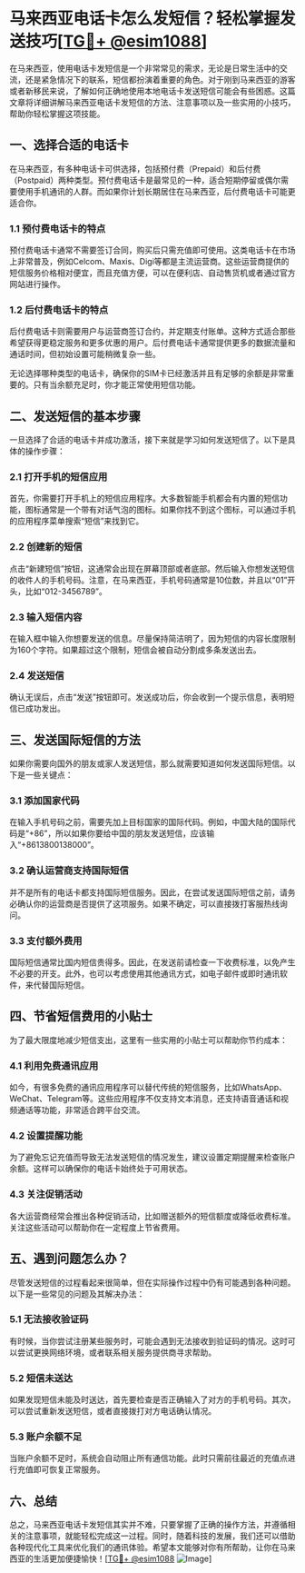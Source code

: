 # 马来西亚电话卡怎么发短信？轻松掌握发送技巧[[TG💪+ @esim1088](https://t.me/s/esim1088)]

在马来西亚，使用电话卡发短信是一个非常常见的需求，无论是日常生活中的交流，还是紧急情况下的联系，短信都扮演着重要的角色。对于刚到马来西亚的游客或者新移民来说，了解如何正确地使用本地电话卡发送短信可能会有些困惑。这篇文章将详细讲解马来西亚电话卡发短信的方法、注意事项以及一些实用的小技巧，帮助你轻松掌握这项技能。

## 一、选择合适的电话卡

在马来西亚，有多种电话卡可供选择，包括预付费（Prepaid）和后付费（Postpaid）两种类型。预付费电话卡是最常见的一种，适合短期停留或偶尔需要使用手机通讯的人群。而如果你计划长期居住在马来西亚，后付费电话卡可能更适合你。

### 1.1 预付费电话卡的特点

预付费电话卡通常不需要签订合同，购买后只需充值即可使用。这类电话卡在市场上非常普及，例如Celcom、Maxis、Digi等都是主流运营商。这些运营商提供的短信服务价格相对便宜，而且充值方便，可以在便利店、自动售货机或者通过官方网站进行操作。

### 1.2 后付费电话卡的特点

后付费电话卡则需要用户与运营商签订合约，并定期支付账单。这种方式适合那些希望获得更稳定服务和更多优惠的用户。后付费电话卡通常提供更多的数据流量和通话时间，但初始设置可能稍微复杂一些。

无论选择哪种类型的电话卡，确保你的SIM卡已经激活并且有足够的余额是非常重要的。只有当余额充足时，你才能正常使用短信功能。

## 二、发送短信的基本步骤

一旦选择了合适的电话卡并成功激活，接下来就是学习如何发送短信了。以下是具体的操作步骤：

### 2.1 打开手机的短信应用

首先，你需要打开手机上的短信应用程序。大多数智能手机都会有内置的短信功能，图标通常是一个带有对话气泡的图标。如果你找不到这个图标，可以通过手机的应用程序菜单搜索“短信”来找到它。

### 2.2 创建新的短信

点击“新建短信”按钮，这通常会出现在屏幕顶部或者底部。然后输入你想发送短信的收件人的手机号码。注意，在马来西亚，手机号码通常是10位数，并且以“01”开头，比如“012-3456789”。

### 2.3 输入短信内容

在输入框中输入你想要发送的信息。尽量保持简洁明了，因为短信的内容长度限制为160个字符。如果超过这个限制，短信会被自动分割成多条发送出去。

### 2.4 发送短信

确认无误后，点击“发送”按钮即可。发送成功后，你会收到一个提示信息，表明短信已成功发出。

## 三、发送国际短信的方法

如果你需要向国外的朋友或家人发送短信，那么就需要知道如何发送国际短信。以下是一些关键点：

### 3.1 添加国家代码

在输入手机号码之前，需要先加上目标国家的国际代码。例如，中国大陆的国际代码是“+86”，所以如果你要给中国的朋友发送短信，应该输入“+8613800138000”。

### 3.2 确认运营商支持国际短信

并不是所有的电话卡都支持国际短信服务。因此，在尝试发送国际短信之前，请务必确认你的运营商是否提供了这项服务。如果不确定，可以直接拨打客服热线询问。

### 3.3 支付额外费用

国际短信通常比国内短信贵得多。因此，在发送前请检查一下收费标准，以免产生不必要的开支。此外，也可以考虑使用其他通讯方式，如电子邮件或即时通讯软件，来代替国际短信。

## 四、节省短信费用的小贴士

为了最大限度地减少短信支出，这里有一些实用的小贴士可以帮助你节约成本：

### 4.1 利用免费通讯应用

如今，有很多免费的通讯应用程序可以替代传统的短信服务，比如WhatsApp、WeChat、Telegram等。这些应用程序不仅支持文本消息，还支持语音通话和视频通话等功能，非常适合跨平台交流。

### 4.2 设置提醒功能

为了避免忘记充值而导致无法发送短信的情况发生，建议设置定期提醒来检查账户余额。这样可以确保你的电话卡始终处于可用状态。

### 4.3 关注促销活动

各大运营商经常会推出各种促销活动，比如赠送额外的短信额度或降低收费标准。关注这些活动可以帮助你在一定程度上节省费用。

## 五、遇到问题怎么办？

尽管发送短信的过程看起来很简单，但在实际操作过程中仍有可能遇到各种问题。以下是一些常见的问题及其解决办法：

### 5.1 无法接收验证码

有时候，当你尝试注册某些服务时，可能会遇到无法接收到验证码的情况。这时可以尝试更换网络环境，或者联系相关服务提供商寻求帮助。

### 5.2 短信未送达

如果发现短信未能及时送达，首先要检查是否正确输入了对方的手机号码。其次，可以尝试重新发送短信，或者直接拨打对方电话确认情况。

### 5.3 账户余额不足

当账户余额不足时，系统会自动阻止所有通信功能。此时只需前往最近的充值点进行充值即可恢复正常服务。

## 六、总结

总之，马来西亚电话卡发短信其实并不难，只要掌握了正确的操作方法，并遵循相关的注意事项，就能轻松完成这一过程。同时，随着科技的发展，我们还可以借助各种现代化工具来优化我们的通讯体验。希望本文能够对你有所帮助，让你在马来西亚的生活更加便捷愉快！[[TG💪+ @esim1088](https://t.me/s/esim1088) ![Image](https://i.postimg.cc/4NQfJmqS/Snipaste-2025-05-13-00-14-12.png)]